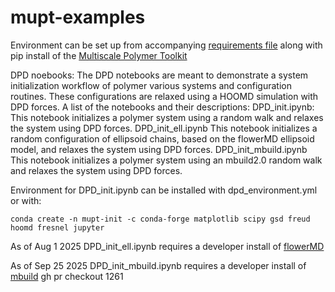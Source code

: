 # mupt-examples

Environment can be set up from accompanying [requirements file](reqs.yml) along with pip install of the [Multiscale Polymer Toolkit](https://github.com/MuPT-hub/mupt)

DPD noebooks:
	The DPD notebooks are meant to demonstrate a system initialization workflow of polymer various systems and configuration routines. These configurations are relaxed using a HOOMD simulation with DPD forces. A list of the notebooks and their descriptions:
	DPD_init.ipynb:
		This notebook initializes a polymer system using a random walk and relaxes the system using DPD forces.
	DPD_init_ell.ipynb
		This notebook initializes a random configuration of ellipsoid chains, based on the flowerMD ellipsoid model, and relaxes the system using DPD forces.
	DPD_init_mbuild.ipynb
		This notebook initializes a polymer system using an mbuild2.0 random walk and relaxes the system using DPD forces.

Environment for  DPD_init.ipynb can be installed with dpd_environment.yml or with:

```
conda create -n mupt-init -c conda-forge matplotlib scipy gsd freud hoomd fresnel jupyter
```

As of Aug 1 2025 DPD_init_ell.ipynb requires a developer install of [flowerMD](https://github.com/cmelab/flowermd)

As of Sep 25 2025 DPD_init_mbuild.ipynb requires a developer install of [mbuild](https://github.com/mosdef-hub/mbuild) gh pr checkout 1261 

